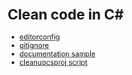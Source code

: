 # Clean code in C#

* [editorconfig](https://gist.github.com/PadreSVK/2cd347f3070488966aa2b1d4eeb1221f)
* [gitignore](https://gist.github.com/PadreSVK/fa68e031dc931164f6e5601d4d9a1c75)
* [documentation sample](https://gist.github.com/PadreSVK/d3c2f671a2bb5a4732695ed209ebdb00)
* [cleanupcsproj script](https://gist.github.com/PadreSVK/32bfb9c58a6a7c4471a867675f5b20f0)
